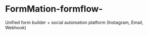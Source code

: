 # FormMation-formflow-
Unified form builder + social automation platform (Instagram, Email, Webhook)
